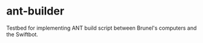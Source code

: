 # ant-builder
Testbed for implementing ANT build script between Brunel's computers and the Swiftbot.
